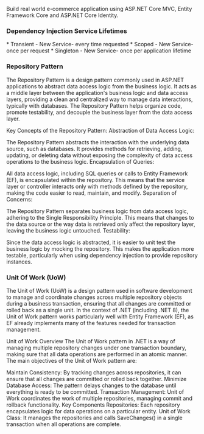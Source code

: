 Build real world e-commerce application using ASP.NET Core MVC, Entity Framework Core and ASP.NET Core Identity.

<h3>Dependency Injection Service Lifetimes</h3>
* Transient - New Service- every time requested 
* Scoped - New Service- once per request 
* Singleton - New Service- once per application lifetime 

<h3>Repository Pattern </h3>
<p>The Repository Pattern is a design pattern commonly used in ASP.NET applications to abstract data access logic from the business logic. It acts as a middle layer between the application's business logic and data access layers, providing a clean and centralized way to manage data interactions, typically with databases. The Repository Pattern helps organize code, promote testability, and decouple the business layer from the data access layer.

Key Concepts of the Repository Pattern:
Abstraction of Data Access Logic:

The Repository Pattern abstracts the interaction with the underlying data source, such as databases. 
It provides methods for retrieving, adding, updating, or deleting data without exposing the complexity of 
data access operations to the business logic.
Encapsulation of Queries:

All data access logic, including SQL queries or calls to Entity Framework (EF), is encapsulated within the repository. This means that the service layer or controller interacts only with methods defined by the repository, making the code easier to read, maintain, and modify.
Separation of Concerns:

The Repository Pattern separates business logic from data access logic, adhering to the Single Responsibility Principle. This means that changes to the data source or the way data is retrieved only affect the repository layer, leaving the business logic untouched.
Testability:

Since the data access logic is abstracted, it is easier to unit test the business logic by mocking the repository. 
This makes the application more testable, particularly when using dependency injection to provide repository instances.</p>

<h3>Unit Of Work (UoW)</h3>
<p>The Unit of Work (UoW) is a design pattern used in software development to manage and coordinate changes across multiple repository objects during a business transaction, ensuring that all changes are committed or rolled back as a single unit. In the context of .NET (including .NET 8), the Unit of Work pattern works particularly well with Entity Framework (EF), as EF already implements many of the features needed for transaction management.

Unit of Work Overview
The Unit of Work pattern in .NET is a way of managing multiple repository changes under one transaction boundary, making sure that all data operations are performed in an atomic manner. The main objectives of the Unit of Work pattern are:

Maintain Consistency: By tracking changes across repositories, it can ensure that all changes are committed or rolled back together.
Minimize Database Access: The pattern delays changes to the database until everything is ready to be committed.
Transaction Management: Unit of Work coordinates the work of multiple repositories, managing commit and rollback functionality.
Key Components
Repositories: Each repository encapsulates logic for data operations on a particular entity.
Unit of Work Class: It manages the repositories and calls SaveChanges() in a single transaction when all operations are complete.</p>